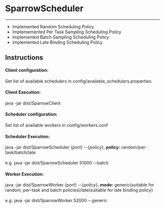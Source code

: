 <h1>SparrowScheduler</h1>
<hr>

<ul>
 <li>Implemented Random Scheduling Policy</li>
  <li>Implememented Per Task Sampling Scheduling Policy</li>
  <li>Implemented Batch Sampling Scheduling Policy</li>
  <li>Implemented Late Binding Scheduling Policy</li>
</ul>

<h2>Instructions</h2>
<h4>Client configuration:</h4>
Set list of available schedulers in config/available_schedulers.properties

<h4>Client Execution:</h4>
java -jar dist/SparrowClient

<h4>Scheduler configuration:</h4>
Set list of available workers in config/workers.conf

<h4>Scheduler Execution:</h4>
java -jar dist/SparrowScheduler {<i>port</i>} --{<i>policy</i>}, <b>policy:</b> random/per-task/batch/late<br>
<br>
e.g. java -jar dist/SparrowScheduler 51000 --batch

<h4>Worker Execution:</h4>
java -jar dist/SparrowWorker {<i>port</i>} --{<i>policy</i>}, <b>mode:</b> generic(suitable for random, per-task and batch policies)/late(suitable for late binding policy}<br>
<br>
e.g. java -jar dist/SparrowWorker 52000 --generic





